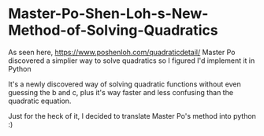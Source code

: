 # Master-Po-Shen-Loh-s-New-Method-of-Solving-Quadratics
As seen here, https://www.poshenloh.com/quadraticdetail/ Master Po discovered a simplier way to solve quadratics so I figured I'd implement it in Python

It's a newly discovered way of solving quadratic functions without even guessing the b and c,
plus it's way faster and less confusing than the quadratic equation. 


Just for the heck of it, I decided to translate Master Po's method into python :)
